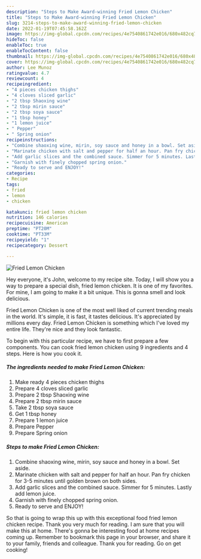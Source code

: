 ```yaml
---
description: "Steps to Make Award-winning Fried Lemon Chicken"
title: "Steps to Make Award-winning Fried Lemon Chicken"
slug: 3214-steps-to-make-award-winning-fried-lemon-chicken
date: 2022-01-19T07:45:58.162Z
image: https://img-global.cpcdn.com/recipes/4e7540861742e016/680x482cq70/fried-lemon-chicken-recipe-main-photo.jpg
hideToc: false
enableToc: true
enableTocContent: false
thumbnail: https://img-global.cpcdn.com/recipes/4e7540861742e016/680x482cq70/fried-lemon-chicken-recipe-main-photo.jpg
cover: https://img-global.cpcdn.com/recipes/4e7540861742e016/680x482cq70/fried-lemon-chicken-recipe-main-photo.jpg
author: Lee Munoz
ratingvalue: 4.7
reviewcount: 4
recipeingredient:
- "4 pieces chicken thighs"
- "4 cloves sliced garlic"
- "2 tbsp Shaoxing wine"
- "2 tbsp mirin sauce"
- "2 tbsp soya sauce"
- "1 tbsp honey"
- "1 lemon juice"
- " Pepper"
- " Spring onion"
recipeinstructions:
- "Combine shaoxing wine, mirin, soy sauce and honey in a bowl. Set aside."
- "Marinate chicken with salt and pepper for half an hour. Pan fry chicken for 3-5 minutes until golden brown on both sides."
- "Add garlic slices and the combined sauce. Simmer for 5 minutes. Lastly add lemon juice."
- "Garnish with finely chopped spring onion."
- "Ready to serve and ENJOY!"
categories:
- Recipe
tags:
- fried
- lemon
- chicken

katakunci: fried lemon chicken 
nutrition: 146 calories
recipecuisine: American
preptime: "PT20M"
cooktime: "PT33M"
recipeyield: "1"
recipecategory: Dessert

---
```



![Fried Lemon Chicken](https://img-global.cpcdn.com/recipes/4e7540861742e016/680x482cq70/fried-lemon-chicken-recipe-main-photo.jpg)

Hey everyone, it's John, welcome to my recipe site. Today, I will show you a way to prepare a special dish, fried lemon chicken. It is one of my favorites. For mine, I am going to make it a bit unique. This is gonna smell and look delicious.

Fried Lemon Chicken is one of the most well liked of current trending meals in the world. It's simple, it is fast, it tastes delicious. It's appreciated by millions every day. Fried Lemon Chicken is something which I've loved my entire life. They're nice and they look fantastic.




To begin with this particular recipe, we have to first prepare a few components. You can cook fried lemon chicken using 9 ingredients and 4 steps. Here is how you cook it.

<!--inarticleads1-->

##### The ingredients needed to make Fried Lemon Chicken:

1. Make ready 4 pieces chicken thighs
1. Prepare 4 cloves sliced garlic
1. Prepare 2 tbsp Shaoxing wine
1. Prepare 2 tbsp mirin sauce
1. Take 2 tbsp soya sauce
1. Get 1 tbsp honey
1. Prepare 1 lemon juice
1. Prepare  Pepper
1. Prepare  Spring onion




<!--inarticleads2-->

##### Steps to make Fried Lemon Chicken:

1. Combine shaoxing wine, mirin, soy sauce and honey in a bowl. Set aside.
1. Marinate chicken with salt and pepper for half an hour. Pan fry chicken for 3-5 minutes until golden brown on both sides.
1. Add garlic slices and the combined sauce. Simmer for 5 minutes. Lastly add lemon juice.
1. Garnish with finely chopped spring onion.
1. Ready to serve and ENJOY!



So that is going to wrap this up with this exceptional food fried lemon chicken recipe. Thank you very much for reading. I am sure that you will make this at home. There's gonna be interesting food at home recipes coming up. Remember to bookmark this page in your browser, and share it to your family, friends and colleague. Thank you for reading. Go on get cooking!
